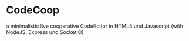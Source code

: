 # CodeCoop
a minimalistic live cooperative CodeEditor in HTML5 und Javascript (with NodeJS, Express und SocketIO)
